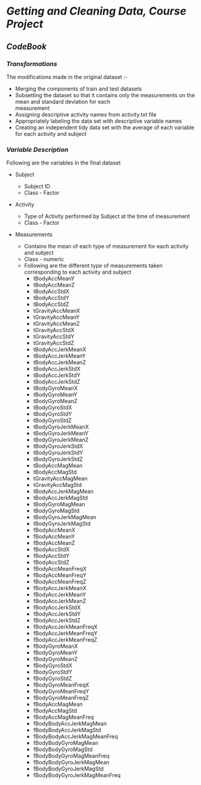 # ***Getting and Cleaning Data, Course Project***

## *CodeBook*

### *Transformations*

The modifications made in the original dataset :-

* Merging the components of train and test datasets
* Subsetting the dataset so that it contains only the measurements on the mean and standard deviation for each  
  measurement
* Assigning descriptive activity names from activity.txt file
* Appropriately labeling the data set with descriptive variable names
* Creating an independent tidy data set with the average of each variable for each activity and subject

### *Variable Description* 

Following are the variables in the final dataset

* Subject
    + Subject ID
    + Class - Factor 
   
* Activity
    + Type of Activity performed by Subject at the time of measurement
    + Class - Factor

* Measurements
    + Contains the mean of each type of measurement for each activity and subject
    + Class - numeric
    + Following are the different type of measurements taken corresponding to each activity and subject
        -  tBodyAccMeanY
        -  tBodyAccMeanZ
        -  tBodyAccStdX
        -  tBodyAccStdY
        -  tBodyAccStdZ
        -  tGravityAccMeanX
        -  tGravityAccMeanY
        -  tGravityAccMeanZ
        -  tGravityAccStdX
        -  tGravityAccStdY
        -  tGravityAccStdZ
        -  tBodyAccJerkMeanX
        -  tBodyAccJerkMeanY
        -  tBodyAccJerkMeanZ
        -  tBodyAccJerkStdX
        -  tBodyAccJerkStdY
        -  tBodyAccJerkStdZ
        -  tBodyGyroMeanX
        -  tBodyGyroMeanY
        -  tBodyGyroMeanZ
        -  tBodyGyroStdX
        -  tBodyGyroStdY
        -  tBodyGyroStdZ
        -  tBodyGyroJerkMeanX
        -  tBodyGyroJerkMeanY
        -  tBodyGyroJerkMeanZ
        -  tBodyGyroJerkStdX
        -  tBodyGyroJerkStdY
        -  tBodyGyroJerkStdZ
        -  tBodyAccMagMean
        -  tBodyAccMagStd
        -  tGravityAccMagMean
        -  tGravityAccMagStd
        -  tBodyAccJerkMagMean
        -  tBodyAccJerkMagStd
        -  tBodyGyroMagMean
        -  tBodyGyroMagStd
        -  tBodyGyroJerkMagMean
        -  tBodyGyroJerkMagStd
        -  fBodyAccMeanX
        -  fBodyAccMeanY
        -  fBodyAccMeanZ
        -  fBodyAccStdX
        -  fBodyAccStdY
        -  fBodyAccStdZ
        -  fBodyAccMeanFreqX
        -  fBodyAccMeanFreqY
        -  fBodyAccMeanFreqZ
        -  fBodyAccJerkMeanX
        -  fBodyAccJerkMeanY
        -  fBodyAccJerkMeanZ
        -  fBodyAccJerkStdX
        -  fBodyAccJerkStdY
        -  fBodyAccJerkStdZ
        -  fBodyAccJerkMeanFreqX
        -  fBodyAccJerkMeanFreqY
        -  fBodyAccJerkMeanFreqZ
        -  fBodyGyroMeanX
        -  fBodyGyroMeanY
        -  fBodyGyroMeanZ
        -  fBodyGyroStdX
        -  fBodyGyroStdY
        -  fBodyGyroStdZ
        -  fBodyGyroMeanFreqX
        -  fBodyGyroMeanFreqY
        -  fBodyGyroMeanFreqZ
        -  fBodyAccMagMean
        -  fBodyAccMagStd
        -  fBodyAccMagMeanFreq
        -  fBodyBodyAccJerkMagMean
        -  fBodyBodyAccJerkMagStd
        -  fBodyBodyAccJerkMagMeanFreq
        -  fBodyBodyGyroMagMean
        -  fBodyBodyGyroMagStd
        -  fBodyBodyGyroMagMeanFreq
        -  fBodyBodyGyroJerkMagMean
        -  fBodyBodyGyroJerkMagStd
        -  fBodyBodyGyroJerkMagMeanFreq

